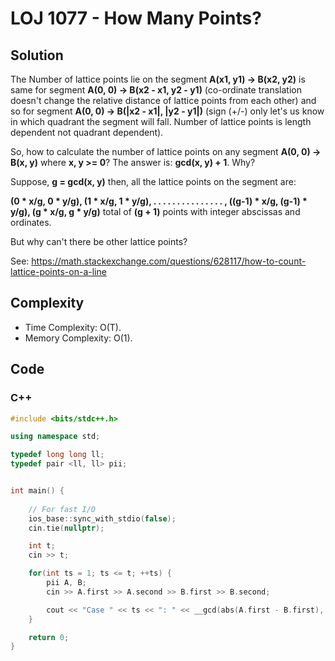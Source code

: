 # LOJ 1077 - How Many Points?


## Solution
The Number of lattice points lie on the segment **A(x1, y1) -> B(x2, y2)** is same for segment **A(0, 0) -> B(x2 - x1, y2 - y1)** (co-ordinate translation doesn't change the relative distance of lattice points from each other) and so for segment **A(0, 0) -> B(|x2 - x1|, |y2 - y1|)** (sign (+/-) only let's us know in which quadrant the segment will fall. Number of lattice points is length dependent not quadrant dependent).

So, how to calculate the number of lattice points on any segment **A(0, 0) -> B(x, y)** where **x, y >= 0**? The answer is: **gcd(x, y) + 1**. Why?

Suppose, **g = gcd(x, y)** then, all the lattice points on the segment are:

**(0 * x/g, 0 * y/g), (1 * x/g, 1 * y/g), . . . . . . . . . . . . . . . , ((g-1) * x/g, (g-1) * y/g), (g * x/g, g * y/g)** total of **(g + 1)** points with integer abscissas and ordinates.

But why can't there be other lattice points? 

See: https://math.stackexchange.com/questions/628117/how-to-count-lattice-points-on-a-line


## Complexity
- Time Complexity: O(T).
- Memory Complexity: O(1).

## Code

### C++

```cpp
#include <bits/stdc++.h>

using namespace std;

typedef long long ll;
typedef pair <ll, ll> pii;


int main() {
    
    // For fast I/O
    ios_base::sync_with_stdio(false);
    cin.tie(nullptr);

    int t;
    cin >> t;

    for(int ts = 1; ts <= t; ++ts) {
        pii A, B;
        cin >> A.first >> A.second >> B.first >> B.second;

        cout << "Case " << ts << ": " << __gcd(abs(A.first - B.first), abs(A.second - B.second)) + 1 << '\n';
    }

    return 0;
}
```
